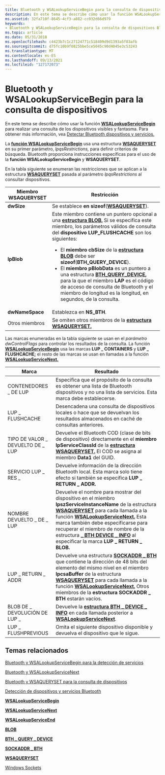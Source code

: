 ```yaml
---
title: Bluetooth y WSALookupServiceBegin para la consulta de dispositivos
description: En este tema se describe cómo usar la función WSALookupServiceBegin para realizar una consulta de los dispositivos visibles y fantasma. Para obtener más información, vea Detectar Bluetooth dispositivos y servicios.
ms.assetid: 32fa710f-8645-4cf3-a882-cc032d66d979
keywords:
- Bluetooth y WSALookupServiceBegin para la consulta de dispositivos Bluetooth
ms.topic: article
ms.date: 05/31/2018
ms.openlocfilehash: c4423b7c1c27124771c518409d9d1393a5f83afb
ms.sourcegitcommit: d75fc10b9f0825bbe5ce5045c90d4045e3c53243
ms.translationtype: MT
ms.contentlocale: es-ES
ms.lasthandoff: 09/13/2021
ms.locfileid: "127172073"
---
```

# <a name="bluetooth-and-wsalookupservicebegin-for-device-inquiry"></a>Bluetooth y WSALookupServiceBegin para la consulta de dispositivos

En este tema se describe cómo usar la función [**WSALookupServiceBegin**](/windows/desktop/api/winsock2/nf-winsock2-wsalookupservicebegina) para realizar una consulta de los dispositivos visibles y fantasma. Para obtener más información, vea [Detectar Bluetooth dispositivos y servicios.](discovering-bluetooth-devices-and-services.md)

La [**función WSALookupServiceBegin**](/windows/desktop/api/winsock2/nf-winsock2-wsalookupservicebegina) usa una estructura [**WSAQUERYSET**](/windows/desktop/api/winsock2/ns-winsock2-wsaquerysetw) en su primer parámetro, *lpqsRestrictions,* para definir criterios de búsqueda. Bluetooth proporciona instrucciones específicas para el uso de la **función WSALookupServiceBegin** y **WSAQUERYSET**.

En la tabla siguiente se enumeran las restricciones que se aplican a la estructura [**WSAQUERYSET**](/windows/desktop/api/winsock2/ns-winsock2-wsaquerysetw) pasada al parámetro *lpqsRestrictions* al consultar dispositivos.




| Miembro WSAQUERYSET | Restricción | 
|--------------------|-------------|
| <strong>dwSize</strong> | Se establece <strong>en sizeof</strong>(<a href="/windows/desktop/api/winsock2/ns-winsock2-wsaquerysetw"><strong>WSAQUERYSET</strong></a>). | 
| <strong>lpBlob</strong> | Este miembro contiene un puntero opcional a una <a href="/windows/desktop/api/nspapi/ns-nspapi-blob"><strong>estructura BLOB.</strong></a> Si se especifica este miembro, los parámetros válidos de consulta del <strong>dispositivo LUP_FLUSHCACHE</strong> son los siguientes:<ul><li>El <strong>miembro cbSize</strong> de la <a href="/windows/desktop/api/nspapi/ns-nspapi-blob"><strong>estructura BLOB</strong></a> debe ser <strong>sizeof</strong>(<strong>BTH_QUERY_DEVICE</strong>).</li><li>El <strong>miembro pBlobData</strong> es un puntero a una estructura <a href="/windows/desktop/api/Ws2bth/ns-ws2bth-bth_query_device"><strong>BTH_QUERY_DEVICE,</strong></a> para la que el miembro <strong>LAP</strong> es el código de acceso de consulta de Bluetooth y el miembro de longitud es la longitud, en segundos, de la consulta. <strong></strong></li></ul> | 
| <strong>dwNameSpace</strong> | Establezca en <strong>NS_BTH</strong>. | 
| Otros miembros | Se omiten otros miembros de la <a href="/windows/desktop/api/winsock2/ns-winsock2-wsaquerysetw"><strong>estructura WSAQUERYSET.</strong></a> | 




 

Las marcas enumeradas en la tabla siguiente se usan en el *parámetro dwControlFlags* para controlar los resultados de la consulta. La función [**WSALookupServiceBegin**](/windows/desktop/api/winsock2/nf-winsock2-wsalookupservicebegina) usa las marcas **LUP \_ CONTAINERS** y **LUP \_ FLUSHCACHE;** el resto de las marcas se usan en llamadas a la función [**WSALookupServiceNext.**](/windows/desktop/api/winsock2/nf-winsock2-wsalookupservicenexta)

| Marca               | Resultado                                                                                                                                                                                                                                                                                                                                                                                                             |
|--------------------|--------------------------------------------------------------------------------------------------------------------------------------------------------------------------------------------------------------------------------------------------------------------------------------------------------------------------------------------------------------------------------------------------------------------|
| CONTENEDORES \_ DE LUP    | Especifica que el propósito de la consulta es obtener una lista de Bluetooth dispositivos y no una lista de servicios. Esta marca debe establecerse.                                                                                                                                                                                                                                                                                       |
| LUP \_ FLUSHCACHE    | Desencadena una consulta de dispositivos locales o hace que se devuelvan los resultados almacenados en caché de consultas anteriores.                                                                                                                                                                                                                                                                                                                |
| TIPO DE VALOR \_ DEVUELTO DE \_ LUP  | Devuelve el Bluetooth COD (clase de bits de dispositivo) directamente en el **miembro lpServiceClassId** de la [**estructura WSAQUERYSET.**](/windows/desktop/api/winsock2/ns-winsock2-wsaquerysetw) El COD se asigna al miembro **Data1** del GUID.                                                                                                                                                                                                      |
| SERVICIO LUP \_ RES \_  | Devuelve información de la dirección Bluetooth local. Esta marca solo tiene efecto si también se especifica **LUP \_ RETURN \_ ADDR.**                                                                                                                                                                                                                                                                                       |
| NOMBRE DEVUELTO \_ DE \_ LUP  | Devuelve el nombre para mostrar del dispositivo en el miembro **lpszServiceInstanceName** de la estructura [**WSAQUERYSET**](/windows/desktop/api/winsock2/ns-winsock2-wsaquerysetw) para cada llamada a la función [**WSALookupServiceNext.**](/windows/desktop/api/winsock2/nf-winsock2-wsalookupservicenexta) Esta marca también debe especificarse  para recuperar el miembro de nombre de la estructura [**\_ BTH DEVICE \_ INFO**](/windows/desktop/api/Bthdef/ns-bthdef-bth_device_info) al especificar la marca **LUP \_ RETURN \_ BLOB.** |
| LUP \_ RETURN \_ ADDR  | Devuelve una estructura [**SOCKADDR \_ BTH**](/windows/desktop/api/Ws2bth/ns-ws2bth-sockaddr_bth) que contiene la dirección de 48 bits del elemento del mismo nivel en el miembro **lpcsaBuffer** de la estructura [**WSAQUERYSET**](/windows/desktop/api/winsock2/ns-winsock2-wsaquerysetw) para cada llamada a la función [**WSALookupServiceNext.**](/windows/desktop/api/winsock2/nf-winsock2-wsalookupservicenexta) Otros miembros de la **estructura SOCKADDR \_ BTH** estarán vacíos.                                                            |
| BLOB DE \_ DEVOLUCIÓN DE LUP \_  | Devuelve la [**estructura BTH \_ DEVICE \_ INFO**](/windows/desktop/api/Bthdef/ns-bthdef-bth_device_info) en cada llamada posterior a [**WSALookupServiceNext**](/windows/desktop/api/winsock2/nf-winsock2-wsalookupservicenexta).                                                                                                                                                                                                                                                           |
| LUP \_ FLUSHPREVIOUS | Omita el siguiente dispositivo disponible y devuelva el dispositivo que le sigue.                                                                                                                                                                                                                                                                                                                                             |



 

## <a name="related-topics"></a>Temas relacionados

<dl> <dt>

[Bluetooth y WSALookupServiceBegin para la detección de servicios](bluetooth-and-wsalookupservicebegin-for-service-discovery.md)
</dt> <dt>

[Bluetooth y WSALookupServiceNext](bluetooth-and-wsalookupservicenext.md)
</dt> <dt>

[Bluetooth y WSAQUERYSET para la consulta de dispositivos](bluetooth-and-wsaqueryset-for-device-inquiry.md)
</dt> <dt>

[Detección de dispositivos y servicios Bluetooth](discovering-bluetooth-devices-and-services.md)
</dt> <dt>

[**WSALookupServiceBegin**](/windows/desktop/api/winsock2/nf-winsock2-wsalookupservicebegina)
</dt> <dt>

[**WSALookupServiceNext**](/windows/desktop/api/winsock2/nf-winsock2-wsalookupservicenexta)
</dt> <dt>

[**WSALookupServiceEnd**](/windows/desktop/api/winsock2/nf-winsock2-wsalookupserviceend)
</dt> <dt>

[**BLOB**](/windows/desktop/api/nspapi/ns-nspapi-blob)
</dt> <dt>

[**BTH \_ QUERY \_ DEVICE**](/windows/desktop/api/Ws2bth/ns-ws2bth-bth_query_device)
</dt> <dt>

[**SOCKADDR \_ BTH**](/windows/desktop/api/Ws2bth/ns-ws2bth-sockaddr_bth)
</dt> <dt>

[**WSAQUERYSET**](/windows/desktop/api/winsock2/ns-winsock2-wsaquerysetw)
</dt> <dt>

[Windows Sockets](/windows/desktop/WinSock/windows-sockets-start-page-2)
</dt> </dl>

 

 
